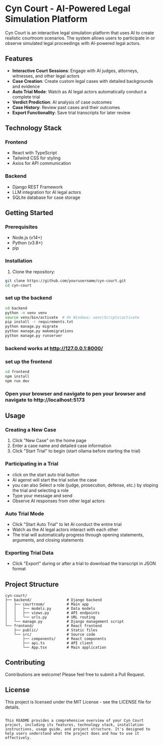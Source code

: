 # Cyn Court - AI-Powered Legal Simulation Platform

Cyn Court is an interactive legal simulation platform that uses AI to create realistic courtroom scenarios. The system allows users to participate in or observe simulated legal proceedings with AI-powered legal actors.

## Features

- **Interactive Court Sessions**: Engage with AI judges, attorneys, witnesses, and other legal actors
- **Case Creation**: Create custom legal cases with detailed backgrounds and evidence
- **Auto Trial Mode**: Watch as AI legal actors automatically conduct a complete trial
- **Verdict Prediction**: AI analysis of case outcomes
- **Case History**: Review past cases and their outcomes
- **Export Functionality**: Save trial transcripts for later review

## Technology Stack

### Frontend
- React with TypeScript
- Tailwind CSS for styling
- Axios for API communication

### Backend
- Django REST Framework
- LLM integration for AI legal actors
- SQLite database for case storage

## Getting Started

### Prerequisites
- Node.js (v14+)
- Python (v3.8+)
- pip

### Installation

1. Clone the repository:
```bash
git clone https://github.com/yourusername/cyn-court.git
cd cyn-court
```

### set up the backend
```bash
cd backend
python -m venv venv
source venv/bin/activate  # On Windows: venv\Scripts\activate
pip install -r requirements.txt
python manage.py migrate
python manage.py makemigrations
python manage.py runserver
```
### backend works at http://127.0.0.1:8000/

### set up the frontend
```bash
cd frontend
npm install
npm run dev
```
### Open your browser and navigate to pen your browser and navigate to http://localhost:5173 

## Usage
### Creating a New Case
1. Click "New Case" on the home page
2. Enter a case name and detailed case information
3. Click "Start Trial" to begin (start ollama before starting the trial)
### Participating in a Trial
- click on the start auto trial button
- AI agenst will start the trial solve the case
- you can also Select a role (judge, prosecution, defense, etc.) by stoping the trial and selecting a role
- Type your message and send
- Observe AI responses from other legal actors
### Auto Trial Mode
- Click "Start Auto Trial" to let AI conduct the entire trial
- Watch as the AI legal actors interact with each other
- The trial will automatically progress through opening statements, arguments, and closing statements
### Exporting Trial Data
- Click "Export" during or after a trial to download the transcript in JSON format

## Project Structure
```plaintext
cyn-court/
├── backend/                # Django backend
│   ├── courtroom/          # Main app
│   │   ├── models.py       # Data models
│   │   ├── views.py        # API endpoints
│   │   └── urls.py         # URL routing
│   └── manage.py           # Django management script
└── frontend/               # React frontend
    ├── public/             # Static files
    └── src/                # Source code
        ├── components/     # React components
        ├── api.ts          # API client
        └── App.tsx         # Main application
```

## Contributing
Contributions are welcome! Please feel free to submit a Pull Request.

## License
This project is licensed under the MIT License - see the LICENSE file for details.

```plaintext

This README provides a comprehensive overview of your Cyn Court project, including its features, technology stack, installation instructions, usage guide, and project structure. It's designed to help users understand what the project does and how to use it effectively.
```